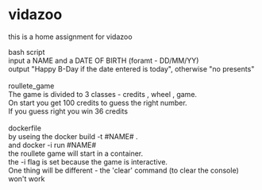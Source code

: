 # vidazoo
this is a home assignment for vidazoo

bash script<br>
input a NAME and a DATE OF BIRTH (foramt - DD/MM/YY)<br>
output "Happy B-Day if the date entered is today", otherwise "no presents"<br>
<br>
roullete_game<br>
The game is divided to 3 classes - credits , wheel , game.<br>
On start you get 100 credits to guess the right number.<br>
If you guess right you win 36 credits<br>
<br>
dockerfile<br>
by useing the docker build -t #NAME# .<br>
and docker -i run #NAME#<br>
the roullete game will start in a container.<br>
the -i flag is set because the game is interactive.<br>
One thing will be different - the 'clear' command (to clear the console) won't work<br>
